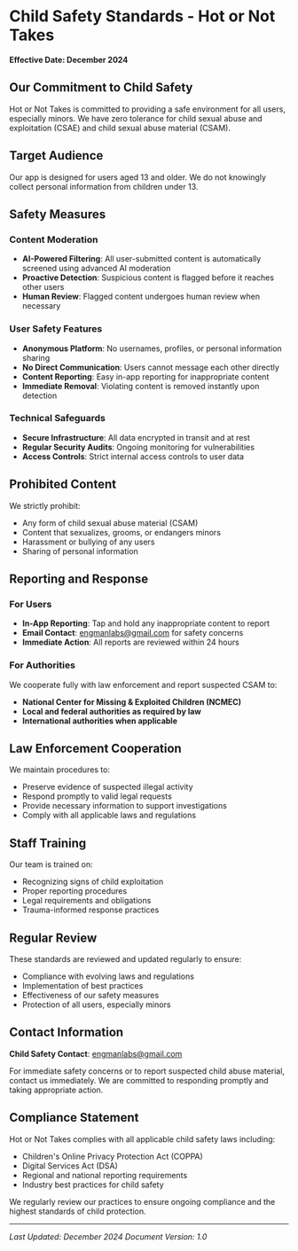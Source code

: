 # Child Safety Standards - Hot or Not Takes

**Effective Date: December 2024**

## Our Commitment to Child Safety

Hot or Not Takes is committed to providing a safe environment for all users, especially minors. We have zero tolerance for child sexual abuse and exploitation (CSAE) and child sexual abuse material (CSAM).

## Target Audience

Our app is designed for users aged 13 and older. We do not knowingly collect personal information from children under 13.

## Safety Measures

### Content Moderation
- **AI-Powered Filtering**: All user-submitted content is automatically screened using advanced AI moderation
- **Proactive Detection**: Suspicious content is flagged before it reaches other users
- **Human Review**: Flagged content undergoes human review when necessary

### User Safety Features
- **Anonymous Platform**: No usernames, profiles, or personal information sharing
- **No Direct Communication**: Users cannot message each other directly
- **Content Reporting**: Easy in-app reporting for inappropriate content
- **Immediate Removal**: Violating content is removed instantly upon detection

### Technical Safeguards
- **Secure Infrastructure**: All data encrypted in transit and at rest
- **Regular Security Audits**: Ongoing monitoring for vulnerabilities
- **Access Controls**: Strict internal access controls to user data

## Prohibited Content

We strictly prohibit:
- Any form of child sexual abuse material (CSAM)
- Content that sexualizes, grooms, or endangers minors
- Harassment or bullying of any users
- Sharing of personal information

## Reporting and Response

### For Users
- **In-App Reporting**: Tap and hold any inappropriate content to report
- **Email Contact**: engmanlabs@gmail.com for safety concerns
- **Immediate Action**: All reports are reviewed within 24 hours

### For Authorities
We cooperate fully with law enforcement and report suspected CSAM to:
- **National Center for Missing & Exploited Children (NCMEC)**
- **Local and federal authorities as required by law**
- **International authorities when applicable**

## Law Enforcement Cooperation

We maintain procedures to:
- Preserve evidence of suspected illegal activity
- Respond promptly to valid legal requests
- Provide necessary information to support investigations
- Comply with all applicable laws and regulations

## Staff Training

Our team is trained on:
- Recognizing signs of child exploitation
- Proper reporting procedures
- Legal requirements and obligations
- Trauma-informed response practices

## Regular Review

These standards are reviewed and updated regularly to ensure:
- Compliance with evolving laws and regulations
- Implementation of best practices
- Effectiveness of our safety measures
- Protection of all users, especially minors

## Contact Information

**Child Safety Contact**: engmanlabs@gmail.com

For immediate safety concerns or to report suspected child abuse material, contact us immediately. We are committed to responding promptly and taking appropriate action.

## Compliance Statement

Hot or Not Takes complies with all applicable child safety laws including:
- Children's Online Privacy Protection Act (COPPA)
- Digital Services Act (DSA)
- Regional and national reporting requirements
- Industry best practices for child safety

We regularly review our practices to ensure ongoing compliance and the highest standards of child protection.

---

*Last Updated: December 2024*
*Document Version: 1.0*
